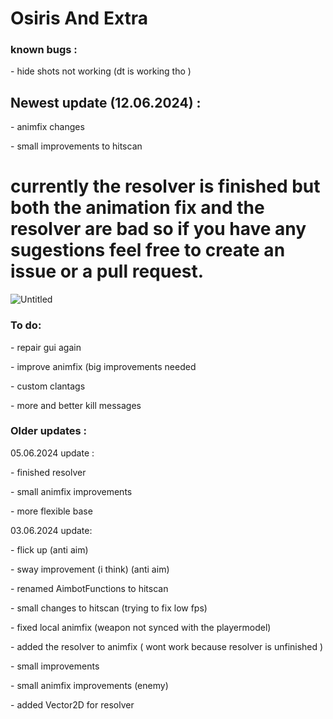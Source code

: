 # Osiris And Extra
### known bugs :
<P> - hide shots not working (dt is working tho )  </P>

## Newest update (12.06.2024) :
<p> - animfix changes </p>
<p> - small improvements to hitscan </p>


# currently the resolver is  finished but both the animation fix and the resolver are bad so if you have any sugestions feel free to create an issue or a pull request. 
![Untitled](https://github.com/finutz/my-custom-osiris/assets/84587349/228cc8d7-0d5c-4c9a-9fcf-11c0a48869d6)
### To do:
<p> - repair gui again </p>
<p> - improve animfix (big improvements needed </p>
<p> - custom clantags </p>
<p> - more and better kill messages </p>

### Older updates :

 05.06.2024 update :
<p> - finished resolver </p>
<p> - small animfix improvements </p>
<p> - more flexible base </p>

03.06.2024 update:
<p> - flick up (anti aim) </p>
<p> - sway improvement (i think) (anti aim) </p>
<p> - renamed AimbotFunctions to hitscan </p>
<p> - small changes to hitscan (trying to fix low fps) </p>
<p> - fixed local animfix (weapon not synced with the playermodel) </p>
<p> - added the resolver to animfix ( wont work because resolver is unfinished ) </p>
<p> - small improvements </p>
<p> - small animfix improvements (enemy) </p>
<p> - added Vector2D for resolver  </p>
